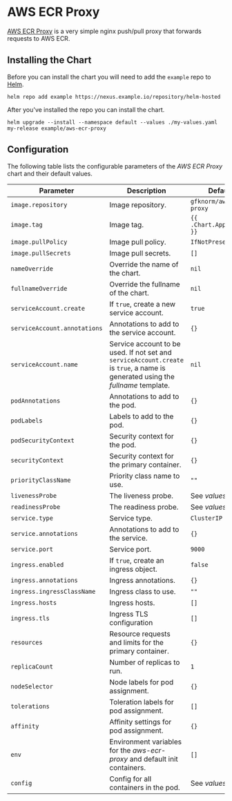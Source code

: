# AWS ECR Proxy

[AWS ECR Proxy](https://github.com/GfK-NORM/aws-ecr-proxy) is a very simple nginx push/pull proxy that forwards requests to AWS ECR.

## Installing the Chart

Before you can install the chart you will need to add the `example` repo to [Helm](https://helm.sh/).

```shell
helm repo add example https://nexus.example.io/repository/helm-hosted
```

After you've installed the repo you can install the chart.

```shell
helm upgrade --install --namespace default --values ./my-values.yaml my-release example/aws-ecr-proxy
```

## Configuration

The following table lists the configurable parameters of the _AWS ECR Proxy_ chart and their default values.

| Parameter                          | Description                                                                                                                      | Default                             |
| ---------------------------------- | -------------------------------------------------------------------------------------------------------------------------------- | ----------------------------------- |
| `image.repository`                 | Image repository.                                                                                                                | `gfknorm/aws-ecr-proxy`             |
| `image.tag`                        | Image tag.                                                                                                                       | `{{ .Chart.AppVersion }}`           |
| `image.pullPolicy`                 | Image pull policy.                                                                                                               | `IfNotPresent`                      |
| `image.pullSecrets`                | Image pull secrets.                                                                                                              | `[]`                                |
| `nameOverride`                     | Override the name of the chart.                                                                                                  | `nil`                               |
| `fullnameOverride`                 | Override the fullname of the chart.                                                                                              | `nil`                               |
| `serviceAccount.create`            | If `true`, create a new service account.                                                                                         | `true`                              |
| `serviceAccount.annotations`       | Annotations to add to the service account.                                                                                       | `{}`                                |
| `serviceAccount.name`              | Service account to be used. If not set and `serviceAccount.create` is `true`, a name is generated using the _fullname_ template. | `nil`                               |
| `podAnnotations`                   | Annotations to add to the pod.                                                                                                   | `{}`                                |
| `podLabels`                        | Labels to add to the pod.                                                                                                        | `{}`                                |
| `podSecurityContext`               | Security context for the pod.                                                                                                    | `{}`                                |
| `securityContext`                  | Security context for the primary container.                                                                                      | `{}`                                |
| `priorityClassName`                | Priority class name to use.                                                                                                      | `""`                                |
| `livenessProbe`                    | The liveness probe.                                                                                                              | See _values.yaml_                   |
| `readinessProbe`                   | The readiness probe.                                                                                                             | See _values.yaml_                   |
| `service.type`                     | Service type.                                                                                                                    | `ClusterIP`                         |
| `service.annotations`              | Annotations to add to the service.                                                                                               | `{}`                                |
| `service.port`                     | Service port.                                                                                                                    | `9000`                              |
| `ingress.enabled`                  | If `true`, create an ingress object.                                                                                             | `false`                             |
| `ingress.annotations`              | Ingress annotations.                                                                                                             | `{}`                                |
| `ingress.ingressClassName`         | Ingress class to use.                                                                                                            | `""`                                |
| `ingress.hosts`                    | Ingress hosts.                                                                                                                   | `[]`                                |
| `ingress.tls`                      | Ingress TLS configuration                                                                                                        | `[]`                                |
| `resources`                        | Resource requests and limits for the primary container.                                                                          | `{}`                                |
| `replicaCount`                     | Number of replicas to run.                                                                                                       | `1`                                 |
| `nodeSelector`                     | Node labels for pod assignment.                                                                                                  | `{}`                                |
| `tolerations`                      | Toleration labels for pod assignment.                                                                                            | `[]`                                |
| `affinity`                         | Affinity settings for pod assignment.                                                                                            | `{}`                                |
| `env`                              | Environment variables for the _aws-ecr-proxy_ and default init containers.                                                       | `[]`                                |
| `config`                           | Config for all containers in the pod.                                                                                            | See _values.yaml_                   |